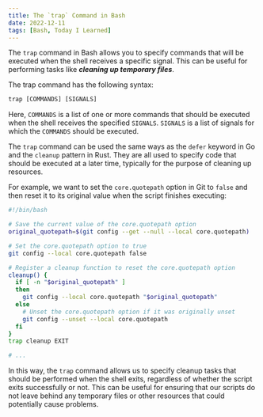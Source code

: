 ```yaml
---
title: The `trap` Command in Bash
date: 2022-12-11
tags: [Bash, Today I Learned]
---
```


The `trap` command in Bash allows you to specify commands that will be executed when the shell receives a specific signal. This can be useful for performing tasks like **_cleaning up temporary files_**.

The trap command has the following syntax:

```txt
trap [COMMANDS] [SIGNALS]
```

Here, `COMMANDS` is a list of one or more commands that should be executed when the shell receives the specified `SIGNALS`. `SIGNALS` is a list of signals for which the `COMMANDS` should be executed.

The `trap` command can be used the same ways as the `defer` keyword in Go and the `cleanup` pattern in Rust. They are all used to specify code that should be executed at a later time, typically for the purpose of cleaning up resources.

For example, we want to set the `core.quotepath` option in Git to `false` and then reset it to its original value when the script finishes executing:

```bash
#!/bin/bash

# Save the current value of the core.quotepath option
original_quotepath=$(git config --get --null --local core.quotepath)

# Set the core.quotepath option to true
git config --local core.quotepath false

# Register a cleanup function to reset the core.quotepath option
cleanup() {
  if [ -n "$original_quotepath" ]
  then
    git config --local core.quotepath "$original_quotepath"
  else
    # Unset the core.quotepath option if it was originally unset
    git config --unset --local core.quotepath
  fi
}
trap cleanup EXIT

# ...
```

In this way, the `trap` command allows us to specify cleanup tasks that should be performed when the shell exits, regardless of whether the script exits successfully or not. This can be useful for ensuring that our scripts do not leave behind any temporary files or other resources that could potentially cause problems.
